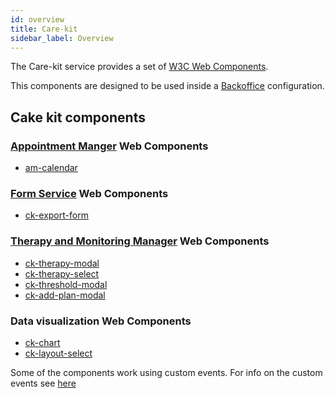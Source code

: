 ```yaml
---
id: overview
title: Care-kit
sidebar_label: Overview
---
```

The Care-kit service provides a set of [W3C Web Components](https://www.w3.org/TR/components-intro/).

This components are designed to be used inside a [Backoffice](../../microfrontend-composer/overview.md) configuration. 

## Cake kit components

### [Appointment Manger](../../runtime_suite/appointment-manager/overview) Web Components
  - [am-calendar](20_components/10_am-calendar.md)

### [Form Service](../../runtime_suite/form-service-backend/overview) Web Components
  - [ck-export-form](20_components/20_ck-form-export.md)

### [Therapy and Monitoring Manager](../../runtime_suite/therapy-and-monitoring-manager/overview) Web Components
  - [ck-therapy-modal](20_components/30_ck-therapy-modal.md)
  - [ck-therapy-select](20_components/40_ck-therapy-select.md)
  - [ck-threshold-modal](20_components/50_ck-threshold-modal.md)
  - [ck-add-plan-modal](20_components/60_ck-add-plan-modal.md)

### Data visualization Web Components
  - [ck-chart](20_components/70_ck-chart.md)
  - [ck-layout-select](20_components/80_ck-layout-select.md)

Some of the components work using custom events. For info on the custom events see [here](30_events.md)
